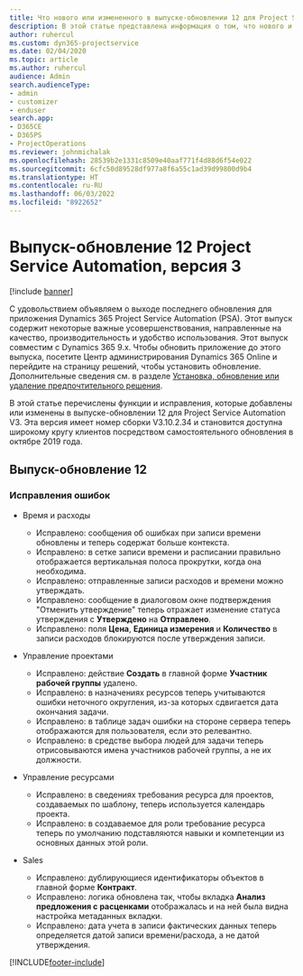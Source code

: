 ```yaml
---
title: Что нового или измененного в выпуске-обновлении 12 для Project Service Automation версии 3
description: В этой статье представлена информация о том, что нового и измененного в выпуске-обновлении Project Service Automation 12, V3.
author: ruhercul
ms.custom: dyn365-projectservice
ms.date: 02/04/2020
ms.topic: article
ms.author: ruhercul
audience: Admin
search.audienceType:
- admin
- customizer
- enduser
search.app:
- D365CE
- D365PS
- ProjectOperations
ms.reviewer: johnmichalak
ms.openlocfilehash: 28539b2e1331c8509e40aaf771f4d88d6f54e022
ms.sourcegitcommit: 6cfc50d89528df977a8f6a55c1ad39d99800d9b4
ms.translationtype: HT
ms.contentlocale: ru-RU
ms.lasthandoff: 06/03/2022
ms.locfileid: "8922652"
---
```

# <a name="project-service-automation-update-release-12-v3"></a>Выпуск-обновление 12 Project Service Automation, версия 3

[!include [banner](../includes/psa-now-project-operations.md)]

С удовольствием объявляем о выходе последнего обновления для приложения Dynamics 365 Project Service Automation (PSA). Этот выпуск содержит некоторые важные усовершенствования, направленные на качество, производительность и удобство использования. Этот выпуск совместим с Dynamics 365 9.x. Чтобы обновить приложение до этого выпуска, посетите Центр администрирования Dynamics 365 Online и перейдите на страницу решений, чтобы установить обновление. Дополнительные сведения см. в разделе [Установка, обновление или удаление предпочтительного решения](/power-platform/admin/install-remove-preferred-solution).

В этой статье перечислены функции и исправления, которые добавлены или изменены в выпуске-обновлении 12 для Project Service Automation V3. Эта версия имеет номер сборки V3.10.2.34 и становится доступна широкому кругу клиентов посредством самостоятельного обновления в октябре 2019 года.

## <a name="update-release-12"></a>Выпуск-обновление 12

### <a name="bug-fixes"></a>Исправления ошибок

- Время и расходы

    - Исправлено: сообщения об ошибках при записи времени обновлены и теперь содержат больше контекста.
    - Исправлено: в сетке записи времени и расписании правильно отображается вертикальная полоса прокрутки, когда она необходима.
    - Исправлено: отправленные записи расходов и времени можно утверждать.
    - Исправлено: сообщение в диалоговом окне подтверждения "Отменить утверждение" теперь отражает изменение статуса утверждения с **Утверждено** на **Отправлено**.
    - Исправлено: поля **Цена**, **Единица измерения** и **Количество** в записи расходов блокируются после утверждения записи.

- Управление проектами

    - Исправлено: действие **Создать** в главной форме **Участник рабочей группы** удалено.
    - Исправлено: в назначениях ресурсов теперь учитываются ошибки неточного округления, из-за которых сдвигается дата окончания задачи.
    - Исправлено: в таблице задач ошибки на стороне сервера теперь отображаются для пользователя, если это релевантно.
    - Исправлено: в средстве выбора людей для задачи теперь отрисовываются имена участников рабочей группы, а не их должности.

- Управление ресурсами

    - Исправлено: в сведениях требования ресурса для проектов, создаваемых по шаблону, теперь используется календарь проекта.
    - Исправлено: в создаваемое для роли требование ресурса теперь по умолчанию подставляются навыки и компетенции из основных данных этой роли.

- Sales

    - Исправлено: дублирующиеся идентификаторы объектов в главной форме **Контракт**.
    - Исправлено: логика обновлена так, чтобы вкладка **Анализ предложения с расценками** отображалась и на ней была видна настройка метаданных вкладки.
    - Исправлено: дата учета в записи фактических данных теперь определяется датой записи времени/расхода, а не датой утверждения.


[!INCLUDE[footer-include](../includes/footer-banner.md)]
